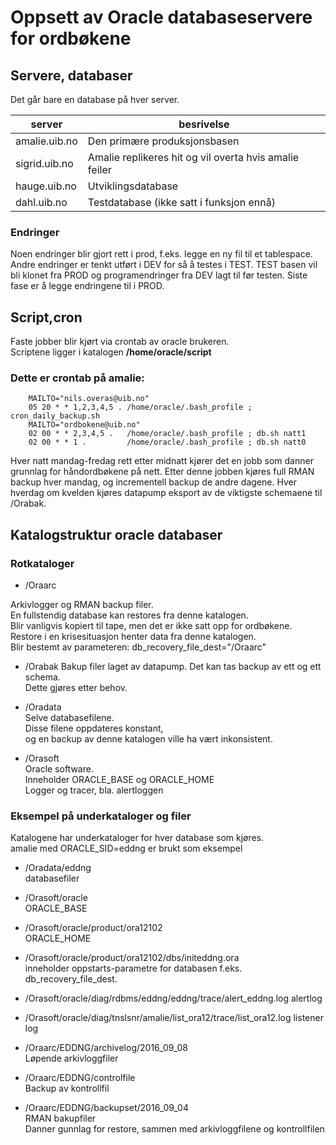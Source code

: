 # Oppsett av Oracle databaseservere for ordbøkene
## Servere, databaser

Det går bare en database på hver server.

server       |besrivelse
-------------|----------
amalie.uib.no|Den primære produksjonsbasen
sigrid.uib.no|Amalie replikeres hit og vil overta hvis amalie feiler
hauge.uib.no |Utviklingsdatabase
dahl.uib.no  |Testdatabase (ikke satt i funksjon ennå)

### Endringer
Noen endringer blir gjort rett i prod, f.eks. legge en ny fil til et tablespace.
Andre endringer er tenkt utført i DEV for så å testes i TEST.
TEST basen vil bli klonet fra PROD og programendringer fra DEV lagt til før testen.
Siste fase er å legge endringene til i PROD.

## Script,cron
Faste jobber blir kjørt via crontab av oracle brukeren.  
Scriptene ligger i katalogen **/home/oracle/script**
  
### Dette er crontab  på amalie:
```
    MAILTO="nils.overas@uib.no"
    05 20 * * 1,2,3,4,5 . /home/oracle/.bash_profile ; cron_daily_backup.sh
    MAILTO="ordbokene@uib.no"
    02 00 * * 2,3,4,5 .   /home/oracle/.bash_profile ; db.sh natt1
    02 00 * * 1 .         /home/oracle/.bash_profile ; db.sh natt0
```

Hver natt mandag-fredag rett etter midnatt kjører det en jobb som danner grunnlag for håndordbøkene på nett.
Etter denne jobben kjøres full RMAN backup hver mandag, og incrementell backup de andre dagene.
Hver hverdag om kvelden kjøres datapump eksport av de viktigste schemaene til /Orabak.

## Katalogstruktur oracle databaser
### Rotkataloger
* /Oraarc

Arkivlogger og RMAN backup filer.  
En fullstendig database kan restores fra denne katalogen.  
Blir vanligvis kopiert til tape, men det er ikke satt opp for ordbøkene.  
Restore i en krisesituasjon henter data fra denne katalogen.  
Blir bestemt av parameteren: db_recovery_file_dest="/Oraarc"  

* /Orabak
    Bakup filer laget av datapump.
    Det kan tas backup av ett og ett schema.  
    Dette gjøres etter behov.
    
* /Oradata  
    Selve databasefilene.  
    Disse filene oppdateres konstant,  
    og en backup av denne katalogen ville ha vært inkonsistent.  

* /Orasoft  
    Oracle software.  
    Inneholder ORACLE_BASE og ORACLE_HOME  
    Logger og tracer, bla. alertloggen  
  
  
### Eksempel på underkataloger og filer
Katalogene har underkataloger for hver database som kjøres.  
amalie med ORACLE_SID=eddng er brukt som eksempel  
    
* /Oradata/eddng  
    databasefiler  

* /Orasoft/oracle  
    ORACLE_BASE  

* /Orasoft/oracle/product/ora12102  
    ORACLE_HOME  

* /Orasoft/oracle/product/ora12102/dbs/initeddng.ora  
    inneholder oppstarts-parametre for databasen f.eks.  
    db_recovery_file_dest.  

* /Orasoft/oracle/diag/rdbms/eddng/eddng/trace/alert_eddng.log 
    alertlog  

* /Orasoft/oracle/diag/tnslsnr/amalie/list_ora12/trace/list_ora12.log
    listener log  
    
* /Oraarc/EDDNG/archivelog/2016_09_08  
    Løpende arkivloggfiler  
    
* /Oraarc/EDDNG/controlfile  
    Backup av kontrollfil  
    
* /Oraarc/EDDNG/backupset/2016_09_04  
    RMAN bakupfiler  
    Danner gunnlag for restore, sammen med arkivloggfilene og kontrollfilen  
